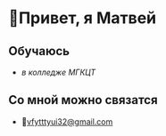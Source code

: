 # **👋Привет, я Матвей**

## Обучаюсь 
- *в колледже МГКЦТ*

## Со мной можно связатся
-    🤙vfytttyui32@gmail.com
